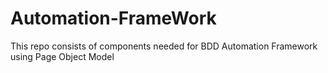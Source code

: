 # Automation-FrameWork
This repo consists of components needed for BDD Automation Framework using Page Object Model
